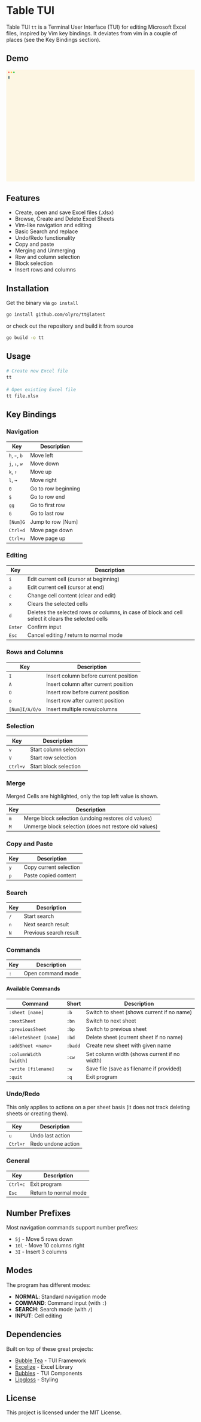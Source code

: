 # Table TUI

Table TUI `tt` is a Terminal User Interface (TUI) for editing Microsoft Excel
files, inspired by Vim key bindings. It deviates from vim in a couple of places
(see the Key Bindings section).

## Demo

![Demo](./demo.svg)

## Features

- Create, open and save Excel files (.xlsx)
- Browse, Create and Delete Excel Sheets
- Vim-like navigation and editing
- Basic Search and replace
- Undo/Redo functionality
- Copy and paste
- Merging and Unmerging
- Row and column selection
- Block selection
- Insert rows and columns

## Installation

Get the binary via `go install`

```bash
go install github.com/olyro/tt@latest
```

or check out the repository and build it from source

```bash
go build -o tt
```

## Usage

```bash
# Create new Excel file
tt

# Open existing Excel file
tt file.xlsx
```

## Key Bindings

### Navigation

| Key           | Description         |
| ------------- | ------------------- |
| `h`, `←`, `b` | Move left           |
| `j`, `↓`, `w` | Move down           |
| `k`, `↑`      | Move up             |
| `l`, `→`      | Move right          |
| `0`           | Go to row beginning |
| `$`           | Go to row end       |
| `gg`          | Go to first row     |
| `G`           | Go to last row      |
| `[Num]G`      | Jump to row [Num]   |
| `Ctrl+d`      | Move page down      |
| `Ctrl+u`      | Move page up        |

### Editing

| Key     | Description                                                                                         |
| ------- | --------------------------------------------------------------------------------------------------- |
| `i`     | Edit current cell (cursor at beginning)                                                             |
| `a`     | Edit current cell (cursor at end)                                                                   |
| `c`     | Change cell content (clear and edit)                                                                |
| `x`     | Clears the selected cells                                                                           |
| `d`     | Deletes the selected rows or columns, in case of block and cell select it clears the selected cells |
| `Enter` | Confirm input                                                                                       |
| `Esc`   | Cancel editing / return to normal mode                                                              |

### Rows and Columns

| Key            | Description                           |
| -------------- | ------------------------------------- |
| `I`            | Insert column before current position |
| `A`            | Insert column after current position  |
| `O`            | Insert row before current position    |
| `o`            | Insert row after current position     |
| `[Num]I/A/O/o` | Insert multiple rows/columns          |

### Selection

| Key      | Description            |
| -------- | ---------------------- |
| `v`      | Start column selection |
| `V`      | Start row selection    |
| `Ctrl+v` | Start block selection  |

### Merge

Merged Cells are highlighted, only the top left value is shown.

| Key | Description                                           |
| --- | ----------------------------------------------------- |
| `m` | Merge block selection (undoing restores old values)   |
| `M` | Unmerge block selection (does not restore old values) |

### Copy and Paste

| Key | Description            |
| --- | ---------------------- |
| `y` | Copy current selection |
| `p` | Paste copied content   |

### Search

| Key | Description            |
| --- | ---------------------- |
| `/` | Start search           |
| `n` | Next search result     |
| `N` | Previous search result |

### Commands

| Key | Description       |
| --- | ----------------- |
| `:` | Open command mode |

#### Available Commands

| Command                | Short   | Description                                  |
| ---------------------- | ------- | -------------------------------------------- |
| `:sheet [name]`        | `:b`    | Switch to sheet (shows current if no name)   |
| `:nextSheet`           | `:bn`   | Switch to next sheet                         |
| `:previousSheet`       | `:bp`   | Switch to previous sheet                     |
| `:deleteSheet [name]`  | `:bd`   | Delete sheet (current sheet if no name)      |
| `:addSheet <name>`     | `:badd` | Create new sheet with given name             |
| `:columnWidth [width]` | `:cw`   | Set column width (shows current if no width) |
| `:write [filename]`    | `:w`    | Save file (save as filename if provided)     |
| `:quit`                | `:q`    | Exit program                                 |

### Undo/Redo

This only applies to actions on a per sheet basis (it does not track deleting sheets or creating them).

| Key      | Description        |
| -------- | ------------------ |
| `u`      | Undo last action   |
| `Ctrl+r` | Redo undone action |

### General

| Key      | Description           |
| -------- | --------------------- |
| `Ctrl+c` | Exit program          |
| `Esc`    | Return to normal mode |

## Number Prefixes

Most navigation commands support number prefixes:

- `5j` - Move 5 rows down
- `10l` - Move 10 columns right
- `3I` - Insert 3 columns

## Modes

The program has different modes:

- **NORMAL**: Standard navigation mode
- **COMMAND**: Command input (with `:`)
- **SEARCH**: Search mode (with `/`)
- **INPUT**: Cell editing

## Dependencies

Built on top of these great projects:

- [Bubble Tea](https://github.com/charmbracelet/bubbletea) - TUI Framework
- [Excelize](https://github.com/xuri/excelize) - Excel Library
- [Bubbles](https://github.com/charmbracelet/bubbles) - TUI Components
- [Lipgloss](https://github.com/charmbracelet/lipgloss) - Styling

## License

This project is licensed under the MIT License.
